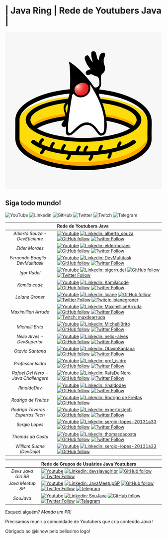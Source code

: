 # | Java Ring | Rede de Youtubers Java |

![Java Ring](java-ring.jpg)

## Siga todo mundo! 

![YouTube](https://img.shields.io/badge/-Youtube-red?style=flat-square&logo=Youtube&logoColor=white)  ![Linkedin](https://img.shields.io/badge/-Linkedin-blue?style=flat-square&logo=Linkedin&logoColor=white) ![GitHub](https://img.shields.io/badge/-GitHub-white?style=flat-square&logo=GitHub&logoColor=black) ![Twitter](https://img.shields.io/badge/-Twitter-white?style=flat-square&logo=Twitter&logoColor=blue) ![Twitch](https://img.shields.io/badge/-Twitch-blueviolet?style=flat-square&logo=Twitch&logoColor=white) ![Telegram](https://img.shields.io/badge/-Telegram-white?style=flat-square&logo=Telegram&logoColor=white)


| | Rede de Youtubers Java | 
|:-: |:--- |
|*Alberto Souza - DevEficiente* | [![Youtube](https://img.shields.io/badge/-Youtube-red?style=flat-square&logo=Youtube&logoColor=white&link=http://youtube.com/deveficiente)](http://youtube.com/deveficiente) [![Linkedin: alberto_souza](https://img.shields.io/badge/-Linkedin-blue?style=flat-square&logo=Linkedin&logoColor=white&link=https://www.linkedin.com/in/alberto-souza-953b0b7/)](https://www.linkedin.com/in/alberto-souza-953b0b7/) [![GitHub follow](https://img.shields.io/github/followers/asouza?style=social)](https://github.com/asouza) [![Twitter Follow](https://img.shields.io/twitter/follow/alberto_souza?style=social)](https://twitter.com/alberto_souza)|
|*Elder Moraes* |[![Youtube](https://img.shields.io/badge/-Youtube-red?style=flat-square&logo=Youtube&logoColor=white&link=http://youtube.com/eldermoraes)](http://youtube.com/eldermoraes) [![Linkedin: eldermoraes](https://img.shields.io/badge/-Linkedin-blue?style=flat-square&logo=Linkedin&logoColor=white&link=https://www.linkedin.com/in/eldermoraes/)](https://www.linkedin.com/in/eldermoraes/) [![GitHub follow](https://img.shields.io/github/followers/eldermoraes?style=social)](https://github.com/eldermoraes) [![Twitter Follow](https://img.shields.io/twitter/follow/elderjava?style=social)](https://twitter.com/elderjava)|
|*Fernando Boaglio - DevMultitask*| [![Youtube](https://img.shields.io/badge/-Youtube-red?style=flat-square&logo=Youtube&logoColor=white&link=http://youtube.com/DevMultitask)](http://youtube.com/DevMultitask) [![Linkedin: DevMultitask](https://img.shields.io/badge/-Linkedin-blue?style=flat-square&logo=Linkedin&logoColor=white&link=https://www.linkedin.com/in/DevMultitask/)](https://www.linkedin.com/in/boaglio/) [![GitHub follow](https://img.shields.io/github/followers/boaglio?style=social)](https://github.com/boaglio) [![Twitter Follow](https://img.shields.io/twitter/follow/boaglio?style=social)](https://twitter.com/boaglio)|
|*Igor Rudel* |[![Youtube](https://img.shields.io/badge/-Youtube-red?style=flat-square&logo=Youtube&logoColor=white&link=http://youtube.com/OIgorRudel)](http://youtube.com/OIgorRudel) [![Linkedin: oigorrudel](https://img.shields.io/badge/-Linkedin-blue?style=flat-square&logo=Linkedin&logoColor=white&link=https://www.linkedin.com/in/oigorrudel/)](https://www.linkedin.com/in/oigorrudel/) [![GitHub follow](https://img.shields.io/github/followers/oigorrudel?style=social)](https://github.com/oigorrudel) [![Twitter Follow](https://img.shields.io/twitter/follow/oigorrudel?style=social)](https://twitter.com/oigorrudel)|
|*Kamila code* |[![Youtube](https://img.shields.io/badge/-Youtube-red?style=flat-square&logo=Youtube&logoColor=white&link=http://youtube.com/Kamilacode)](http://youtube.com/Kamilacode) [![Linkedin: Kamilacode](https://img.shields.io/badge/-Linkedin-blue?style=flat-square&logo=Linkedin&logoColor=white&link=https://www.linkedin.com/in/kamila-santos-oliveira/)](https://www.linkedin.com/in/kamila-santos-oliveira/) [![GitHub follow](https://img.shields.io/github/followers/Kamilahsantos?style=social)](https://github.com/Kamilahsantos) [![Twitter Follow](https://img.shields.io/twitter/follow/kamilah_santos?style=social)](https://twitter.com/kamilah_santos)|
|*Loiane Groner* |[![Youtube](https://img.shields.io/badge/-Youtube-red?style=flat-square&logo=Youtube&logoColor=white&link=http://youtube.com/loianegroner)](http://youtube.com/loianegroner) [![Linkedin: loiane](https://img.shields.io/badge/-Linkedin-blue?style=flat-square&logo=Linkedin&logoColor=white&link=https://www.linkedin.com/in/loiane/)](https://www.linkedin.com/in/loiane/) [![GitHub follow](https://img.shields.io/github/followers/loiane?style=social)](https://github.com/loiane) [![Twitter Follow](https://img.shields.io/twitter/follow/loiane?style=social)](https://twitter.com/loiane) [![Twitch: loianegroner](https://img.shields.io/badge/-Twitch-blueviolet?style=flat-square&logo=Twitch&logoColor=white&link=https://www.twitch.tv/loiane)](https://www.twitch.tv/loiane) |
|*Maximillian Arruda* |[![Youtube](https://img.shields.io/badge/-Youtube-red?style=flat-square&logo=Youtube&logoColor=white&link=http://youtube.com/MaximillianArruda)](http://youtube.com/MaximillianArruda) [![Linkedin: MaximillianArruda](https://img.shields.io/badge/-Linkedin-blue?style=flat-square&logo=Linkedin&logoColor=white&link=https://www.linkedin.com/in/maxarruda/)](https://www.linkedin.com/in/maxarruda/) [![GitHub follow](https://img.shields.io/github/followers/dearrudam?style=social)](https://github.com/dearrudam) [![Twitter Follow](https://img.shields.io/twitter/follow/maxdearruda?style=social)](https://twitter.com/maxdearruda) [![Twitch: maxdearruda](https://img.shields.io/badge/-Twitch-blueviolet?style=flat-square&logo=Twitch&logoColor=white&link=https://www.twitch.tv/maxdearruda)](https://www.twitch.tv/maxdearruda)|
|*Michelli Brito* | [![Youtube](https://img.shields.io/badge/-Youtube-red?style=flat-square&logo=Youtube&logoColor=white&link=http://youtube.com/MichelliBrito)](http://youtube.com/MichelliBrito) [![Linkedin: MichelliBrito](https://img.shields.io/badge/-Linkedin-blue?style=flat-square&logo=Linkedin&logoColor=white&link=https://www.linkedin.com/in/MichelliBrito/)](https://www.linkedin.com/in/MichelliBrito/) [![GitHub follow](https://img.shields.io/github/followers/MichelliBrito?style=social)](https://github.com/MichelliBrito) [![Twitter Follow](https://img.shields.io/twitter/follow/MichelliBrito4?style=social)](https://twitter.com/MichelliBrito4)|
|*Nelio Alves - DevSuperior* |[![Youtube](https://img.shields.io/badge/-Youtube-red?style=flat-square&logo=Youtube&logoColor=white&link=http://www.youtube.com/c/DevSuperior)](http://www.youtube.com/c/DevSuperior) [![Linkedin: nelio-alves](https://img.shields.io/badge/-Linkedin-blue?style=flat-square&logo=Linkedin&logoColor=white&link=https://www.linkedin.com/in/nelio-alves/)](https://www.linkedin.com/in/nelio-alves/) [![GitHub follow](https://img.shields.io/github/followers/acenelio?style=social)](https://github.com/acenelio) [![Twitter Follow](https://img.shields.io/twitter/follow/DevSuperior?style=social)](https://twitter.com/DevSuperior)|
|*Otavio Santana* |[![Youtube](https://img.shields.io/badge/-Youtube-red?style=flat-square&logo=Youtube&logoColor=white&link=http://www.youtube.com/c/OtavioSantana)](http://www.youtube.com/c/OtavioSantana) [![Linkedin: OtavioSantana](https://img.shields.io/badge/-Linkedin-blue?style=flat-square&logo=Linkedin&logoColor=white&link=https://www.linkedin.com/in/otaviojava/)](https://www.linkedin.com/in/otaviojava/) [![GitHub follow](https://img.shields.io/github/followers/acenelio?style=social)](https://github.com/otaviojava) [![Twitter Follow](https://img.shields.io/twitter/follow/otaviojava?style=social)](https://twitter.com/otaviojava)|
|*Professor Isidro*| [![Youtube](https://img.shields.io/badge/-Youtube-red?style=flat-square&logo=Youtube&logoColor=white&link=http://youtube.com/ProfessorIsidroVamosProgramar)](http://youtube.com/ProfessorIsidroVamosProgramar) [![Linkedin: prof_isidro](https://img.shields.io/badge/-Linkedin-blue?style=flat-square&logo=Linkedin&logoColor=white&link=https://www.linkedin.com/in/professor-isidro-phd/)](https://www.linkedin.com/in/professor-isidro-phd/) [![GitHub follow](https://img.shields.io/github/followers/professorisidro?style=social)](https://github.com/professorisidro) [![Twitter Follow](https://img.shields.io/twitter/follow/prof_isidro?style=social)](https://twitter.com/prof_isidro)|
|*Rafael Del Nero - Java Challengers* |[![Youtube](https://img.shields.io/badge/-Youtube-red?style=flat-square&logo=Youtube&logoColor=white&link=http://youtube.com/javachallengers)](http://youtube.com/javachallengers) [![Linkedin: RafaDelNero](https://img.shields.io/badge/-Linkedin-blue?style=flat-square&logo=Linkedin&logoColor=white&link=https://www.linkedin.com/in/RafaDelNero/)](https://www.linkedin.com/in/RafaDelNero/) [![GitHub follow](https://img.shields.io/github/followers/RafaDelNero?style=social)](https://github.com/RafaDelNero) [![Twitter Follow](https://img.shields.io/twitter/follow/RafaDelNero?style=social)](https://twitter.com/RafaDelNero)|
|*RinaldoDev* | [![Youtube](https://img.shields.io/badge/-Youtube-red?style=flat-square&logo=Youtube&logoColor=white&link=http://youtube.com/rinaldodev)](http://youtube.com/rinaldodev) [![Linkedin: rinaldodev](https://img.shields.io/badge/-Linkedin-blue?style=flat-square&logo=Linkedin&logoColor=white&link=https://www.linkedin.com/in/rinaldodev/)](https://www.linkedin.com/in/rinaldodev/) [![GitHub follow](https://img.shields.io/github/followers/rinaldodev?style=social)](https://github.com/rinaldodev) [![Twitter Follow](https://img.shields.io/twitter/follow/rinaldodev?style=social)](https://twitter.com/rinaldodev)|
|*Rodrigo de Freitas* | [![Youtube](https://img.shields.io/badge/-Youtube-red?style=flat-square&logo=Youtube&logoColor=white&link=http://www.youtube.com/RodrigoFreitasAlv)](https://www.youtube.com/c/RodrigoFreitasAlv) [![Linkedin: Rodrigo de Freitas](https://img.shields.io/badge/-Linkedin-blue?style=flat-square&logo=Linkedin&logoColor=white&link=https://www.linkedin.com/in/rodrigofreitasr/)](https://www.linkedin.com/in/rodrigofreitasr/) [![GitHub follow](https://img.shields.io/github/followers/Rodsafreitas?style=social)](https://github.com/Rodsafreitas)
|*Rodrigo Tavares - Expertos Tech* |[![Youtube](https://img.shields.io/badge/-Youtube-red?style=flat-square&logo=Youtube&logoColor=white&link=https://www.youtube.com/c/ExpertosTech)](https://www.youtube.com/c/ExpertosTech) [![Linkedin: expertostech](https://img.shields.io/badge/-Linkedin-blue?style=flat-square&logo=Linkedin&logoColor=white&link=https://www.linkedin.com/in/expertostech/)](https://www.linkedin.com/company/expertostech/) [![GitHub follow](https://img.shields.io/github/followers/sergiolopessp?style=social)](https://github.com/expertos-tech?tab=repositories) [![Twitter Follow](https://img.shields.io/twitter/follow/expertostech?style=social)](https://twitter.com/expertostech)|
|*Sergio Lopes* |[![Youtube](https://img.shields.io/badge/-Youtube-red?style=flat-square&logo=Youtube&logoColor=white&link=http://youtube.com/SergioLopesDevInitiative)](http://youtube.com/SergioLopesDevInitiative) [![Linkedin: sergio-lopes-20131a33](https://img.shields.io/badge/-Linkedin-blue?style=flat-square&logo=Linkedin&logoColor=white&link=https://www.linkedin.com/in/sergio-lopes-20131a33/)](https://www.linkedin.com/in/sergio-lopes-20131a33/) [![GitHub follow](https://img.shields.io/github/followers/sergiolopessp?style=social)](https://github.com/sergiolopessp) [![Twitter Follow](https://img.shields.io/twitter/follow/sergiolopessp?style=social)](https://twitter.com/sergiolopessp)|
|*Thomás da Costa* |[![Youtube](https://img.shields.io/badge/-Youtube-red?style=flat-square&logo=Youtube&logoColor=white&link=http://youtube.com/thomasdacosta)](http://youtube.com/thomasdacosta) [![Linkedin: thomasdacosta](https://img.shields.io/badge/-Linkedin-blue?style=flat-square&logo=Linkedin&logoColor=white&link=https://www.linkedin.com/in/thomasdacosta/)](https://www.linkedin.com/in/thomasdacosta/) [![GitHub follow](https://img.shields.io/github/followers/thomasdacosta?style=social)](https://github.com/thomasdacosta) [![Twitter Follow](https://img.shields.io/twitter/follow/thomasdacosta?style=social)](https://twitter.com/thomasdacosta)|
|*William Suane (DevDojo)* |[![Youtube](https://img.shields.io/badge/-Youtube-red?style=flat-square&logo=Youtube&logoColor=white&link=https://www.youtube.com/c/DevDojoBrasil)](https://www.youtube.com/c/DevDojoBrasil) [![Linkedin: sergio-lopes-20131a33](https://img.shields.io/badge/-Linkedin-blue?style=flat-square&logo=Linkedin&logoColor=white&link=https://www.linkedin.com/in/sergio-lopes-20131a33/)](https://www.linkedin.com/in/williamsuane/) [![GitHub follow](https://img.shields.io/github/followers/devdojobr?style=social)](https://github.com/devdojobr)|


|| Rede de Grupos de Usuários Java Youtubers |  
|:-: | :---	|
| *Devs Java Girl BR* | [![Youtube](https://img.shields.io/badge/-Youtube-red?style=flat-square&logo=Youtube&logoColor=white&link=http://youtube.com/DevsJavaGirlBR)](http://youtube.com/DevsJavaGirlBR) [![Linkedin: devsjavagirlbr](https://img.shields.io/badge/-Linkedin-blue?style=flat-square&logo=Linkedin&logoColor=white&link=https://www.linkedin.com/in/devsjavagirlbr/)](https://www.linkedin.com/in/devsjavagirlbr/) [![GitHub follow](https://img.shields.io/github/followers/devs-javagirl?style=social)](https://github.com/devs-javagirl) [![Twitter Follow](https://img.shields.io/twitter/follow/devsjavagirl?style=social)](https://twitter.com/devsjavagirl)|
| *Java Meetup SP* | [![Youtube](https://img.shields.io/badge/-Youtube-red?style=flat-square&logo=Youtube&logoColor=white&link=http://youtube.com/MeetupJavaSãoPaulo)](http://youtube.com/MeetupJavaSãoPaulo) [![Linkedin: JavaMeetupSP](https://img.shields.io/badge/-Linkedin-blue?style=flat-square&logo=Linkedin&logoColor=white&link=https://www.linkedin.com/company/java-meetup-sp/)](https://www.linkedin.com/company/java-meetup-sp/) [![GitHub follow](https://img.shields.io/github/followers/meetupjavasaopaulo?style=social)](https://github.com/meetupjavasaopaulo) [![Twitter Follow](https://img.shields.io/twitter/follow/JavaMeetupSampa?style=social)](https://twitter.com/JavaMeetupSampa) [![Telegram](https://img.shields.io/badge/-Telegram-white?style=flat-square&logo=Telegram&logoColor=white&link=https://t.me/JavaMeetupSPnews)](https://t.me/JavaMeetupSPnews)|
| *SouJava* | [![Youtube](https://img.shields.io/badge/-Youtube-red?style=flat-square&logo=Youtube&logoColor=white&link=http://youtube.com/SouJava)](http://youtube.com/SouJava) [![Linkedin: SouJava](https://img.shields.io/badge/-Linkedin-blue?style=flat-square&logo=Linkedin&logoColor=white&link=https://www.linkedin.com/company/SouJava/)](https://www.linkedin.com/company/SouJava/) [![GitHub follow](https://img.shields.io/github/followers/SouJava?style=social)](https://github.com/SouJava) [![Twitter Follow](https://img.shields.io/twitter/follow/SouJava?style=social)](https://twitter.com/SouJava) [![Telegram](https://img.shields.io/badge/-Telegram-white?style=flat-square&logo=Telegram&logoColor=white&link=https://t.me/SouJavabr)](https://t.me/SouJavabr)|


Esqueci alguém? *Manda um PR!*

Precisamos reunir a comunidade de Youtubers que cria conteúdo _Java_ ! 

Obrigado ao @kinow pelo belíssimo logo! 